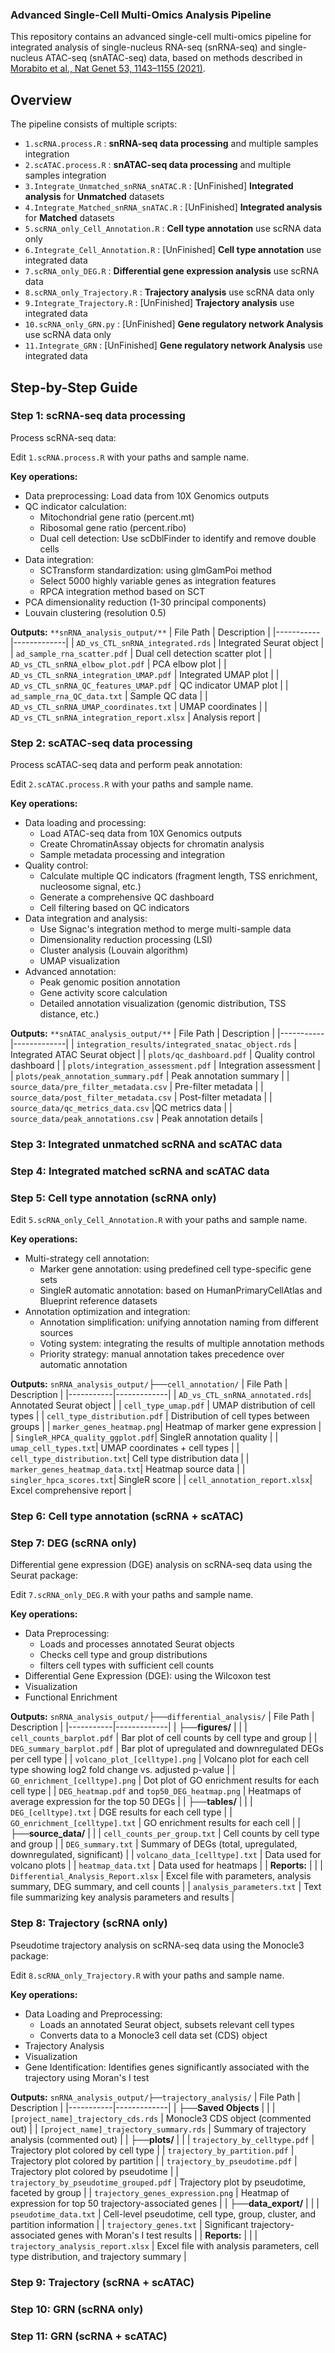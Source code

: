 ### Advanced Single-Cell Multi-Omics Analysis Pipeline

This repository contains an advanced single-cell multi-omics pipeline for integrated analysis of single-nucleus RNA-seq (snRNA-seq) and single-nucleus ATAC-seq (snATAC-seq) data, based on methods described in [Morabito et al., Nat Genet 53, 1143–1155 (2021)](https://doi.org/10.1038/s41588-021-00894-z).

## Overview
The pipeline consists of multiple scripts:
- `1.scRNA.process.R` : **snRNA-seq data processing** and multiple samples integration
- `2.scATAC.process.R` : **snATAC-seq data processing** and multiple samples integration
- `3.Integrate_Unmatched_snRNA_snATAC.R` : [UnFinished] **Integrated analysis** for **Unmatched** datasets
- `4.Integrate_Matched_snRNA_snATAC.R` : [UnFinished] **Integrated analysis** for **Matched** datasets
- `5.scRNA_only_Cell_Annotation.R` : **Cell type annotation** use scRNA data only
- `6.Integrate_Cell_Annotation.R` : [UnFinished] **Cell type annotation** use integrated data
- `7.scRNA_only_DEG.R` : **Differential gene expression analysis** use scRNA data
- `8.scRNA_only_Trajectory.R` : **Trajectory analysis** use scRNA data only
- `9.Integrate_Trajectory.R` : [UnFinished] **Trajectory analysis** use integrated data
- `10.scRNA_only_GRN.py` : [UnFinished] **Gene regulatory network Analysis** use scRNA data only
- `11.Integrate_GRN` : [UnFinished] **Gene regulatory network Analysis** use integrated data

## Step-by-Step Guide
### Step 1: scRNA-seq data processing
Process scRNA-seq data:

Edit `1.scRNA.process.R` with your paths and sample name.

**Key operations:**
- Data preprocessing: Load data from 10X Genomics outputs
- QC indicator calculation:
    - Mitochondrial gene ratio (percent.mt)
    - Ribosomal gene ratio (percent.ribo)
    - Dual cell detection: Use scDblFinder to identify and remove double cells
- Data integration:
    - SCTransform standardization: using glmGamPoi method
    - Select 5000 highly variable genes as integration features
    - RPCA integration method based on SCT
- PCA dimensionality reduction (1-30 principal components)
- Louvain clustering (resolution 0.5)

**Outputs:** `**snRNA_analysis_output/**`
| File Path | Description |
|-----------|-------------|
| `AD_vs_CTL_snRNA_integrated.rds` | Integrated Seurat object |
| `ad_sample_rna_scatter.pdf` | Dual cell detection scatter plot |
| `AD_vs_CTL_snRNA_elbow_plot.pdf` | PCA elbow plot |
| `AD_vs_CTL_snRNA_integration_UMAP.pdf` | Integrated UMAP plot |
| `AD_vs_CTL_snRNA_QC_features_UMAP.pdf` | QC indicator UMAP plot  |
| `ad_sample_rna_QC_data.txt` | Sample QC data |
| `AD_vs_CTL_snRNA_UMAP_coordinates.txt` | UMAP coordinates |
| `AD_vs_CTL_snRNA_integration_report.xlsx` | Analysis report |

### Step 2: scATAC-seq data processing
Process scATAC-seq data and perform peak annotation:

Edit `2.scATAC.process.R` with your paths and sample name.

**Key operations:**
- Data loading and processing:
    - Load ATAC-seq data from 10X Genomics outputs
    - Create ChromatinAssay objects for chromatin analysis
    - Sample metadata processing and integration
- Quality control:
    - Calculate multiple QC indicators (fragment length, TSS enrichment, nucleosome signal, etc.)
    - Generate a comprehensive QC dashboard
    - Cell filtering based on QC indicators
- Data integration and analysis:
    - Use Signac's integration method to merge multi-sample data
    - Dimensionality reduction processing (LSI)
    - Cluster analysis (Louvain algorithm)
    - UMAP visualization
- Advanced annotation:
    - Peak genomic position annotation
    - Gene activity score calculation
    - Detailed annotation visualization (genomic distribution, TSS distance, etc.)

**Outputs:** `**snATAC_analysis_output/**`
| File Path | Description |
|-----------|-------------|
| `integration_results/integrated_snatac_object.rds` | Integrated ATAC Seurat object |
| `plots/qc_dashboard.pdf` | Quality control dashboard |
| `plots/integration_assessment.pdf` | Integration assessment |
| `plots/peak_annotation_summary.pdf` | Peak annotation summary |
| `source_data/pre_filter_metadata.csv` | Pre-filter metadata |
| `source_data/post_filter_metadata.csv` | Post-filter metadata |
| `source_data/qc_metrics_data.csv` |QC metrics data |
| `source_data/peak_annotations.csv` | Peak annotation details |

### Step 3: Integrated unmatched scRNA and scATAC data

### Step 4: Integrated matched scRNA and scATAC data

### Step 5: Cell type annotation (scRNA only)

Edit `5.scRNA_only_Cell_Annotation.R` with your paths and sample name.

**Key operations:**
- Multi-strategy cell annotation:
  - Marker gene annotation: using predefined cell type-specific gene sets
  - SingleR automatic annotation: based on HumanPrimaryCellAtlas and Blueprint reference datasets
- Annotation optimization and integration:
  - Annotation simplification: unifying annotation naming from different sources
  - Voting system: integrating the results of multiple annotation methods
  - Priority strategy: manual annotation takes precedence over automatic annotation

**Outputs:** `snRNA_analysis_output/`├──`cell_annotation/`
| File Path | Description |
|-----------|-------------|
| `AD_vs_CTL_snRNA_annotated.rds`| Annotated Seurat object |
| `cell_type_umap.pdf` | UMAP distribution of cell types |
| `cell_type_distribution.pdf` | Distribution of cell types between groups |
| `marker_genes_heatmap.png`| Heatmap of marker gene expression |
| `SingleR_HPCA_quality_ggplot.pdf`| SingleR annotation quality |
| `umap_cell_types.txt`| UMAP coordinates + cell types |
| `cell_type_distribution.txt`| Cell type distribution data |
| `marker_genes_heatmap_data.txt`| Heatmap source data |
| `singler_hpca_scores.txt`| SingleR score |
| `cell_annotation_report.xlsx`| Excel comprehensive report |

### Step 6: Cell type annotation (scRNA + scATAC)

### Step 7: DEG (scRNA only)
Differential gene expression (DGE) analysis on scRNA-seq data using the Seurat package:

Edit `7.scRNA_only_DEG.R` with your paths and sample name.

**Key operations:**
- Data Preprocessing:
  - Loads and processes annotated Seurat objects
  - Checks cell type and group distributions
  - filters cell types with sufficient cell counts
- Differential Gene Expression (DGE): using the Wilcoxon test
- Visualization
- Functional Enrichment

**Outputs:** `snRNA_analysis_output/`├──`differential_analysis/`
| File Path | Description |
|-----------|-------------|
| ├──**figures/** | |
| `cell_counts_barplot.pdf` | Bar plot of cell counts by cell type and group |
| `DEG_summary_barplot.pdf` | Bar plot of upregulated and downregulated DEGs per cell type |
| `volcano_plot_[celltype].png` | Volcano plot for each cell type showing log2 fold change vs. adjusted p-value |
| `GO_enrichment_[celltype].png` | Dot plot of GO enrichment results for each cell type |
| `DEG_heatmap.pdf` and `top50_DEG_heatmap.png` | Heatmaps of average expression for the top 50 DEGs |
| ├──**tables/** | |
| `DEG_[celltype].txt` | DGE results for each cell type |
| `GO_enrichment_[celltype].txt` | GO enrichment results for each cell |
| ├──**source_data/** | |
| `cell_counts_per_group.txt` | Cell counts by cell type and group |
| `DEG_summary.txt` | Summary of DEGs (total, upregulated, downregulated, significant) |
| `volcano_data_[celltype].txt` | Data used for volcano plots |
| `heatmap_data.txt` | Data used for heatmaps |
| **Reports:** | |
| `Differential_Analysis_Report.xlsx` | Excel file with parameters, analysis summary, DEG summary, and cell counts |
| `analysis_parameters.txt` | Text file summarizing key analysis parameters and results |


### Step 8: Trajectory (scRNA only)
Pseudotime trajectory analysis on scRNA-seq data using the Monocle3 package:

Edit `8.scRNA_only_Trajectory.R` with your paths and sample name.

**Key operations:**
- Data Loading and Preprocessing:
  - Loads an annotated Seurat object, subsets relevant cell types
  - Converts data to a Monocle3 cell data set (CDS) object
- Trajectory Analysis
- Visualization
- Gene Identification: Identifies genes significantly associated with the trajectory using Moran's I test

**Outputs:** `snRNA_analysis_output/├──trajectory_analysis/`
| File Path | Description |
|-----------|-------------|
| ├──**Saved Objects** | |
| `[project_name]_trajectory_cds.rds` | Monocle3 CDS object (commented out) |
| `[project_name]_trajectory_summary.rds` | Summary of trajectory analysis (commented out) |
| ├──**plots/** | |
| `trajectory_by_celltype.pdf` | Trajectory plot colored by cell type |
| `trajectory_by_partition.pdf` | Trajectory plot colored by partition |
| `trajectory_by_pseudotime.pdf` | Trajectory plot colored by pseudotime |
| `trajectory_by_pseudotime_grouped.pdf` | Trajectory plot by pseudotime, faceted by group |
| `trajectory_genes_expression.png` | Heatmap of expression for top 50 trajectory-associated genes |
| ├──**data_export/** | |
| `pseudotime_data.txt` | Cell-level pseudotime, cell type, group, cluster, and partition information |
| `trajectory_genes.txt` | Significant trajectory-associated genes with Moran's I test results |
| **Reports:** | |
| `trajectory_analysis_report.xlsx` | Excel file with analysis parameters, cell type distribution, and trajectory summary |

### Step 9: Trajectory (scRNA + scATAC)

### Step 10: GRN (scRNA only)

### Step 11: GRN (scRNA + scATAC)
